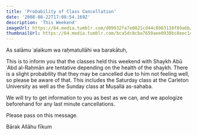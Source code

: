```yaml
---
title: 'Probability of Class Cancellation'
date: '2008-08-22T17:08:54.169Z'
description: 'This Weekend'
imageUrl: https://64.media.tumblr.com/d09932fa7e0021cd44c8983138f89a6b/e09e5b30858ba05b-e2/s1280x1920/b800f4fd6a707a2868581edbaca9c6fdfa0e3bca.jpg
thumbnailUrl: https://64.media.tumblr.com/bca5dc8cba7650aee0938bc8eec140b4/tumblr_og5ensVQOV1vnoon8o1_640.jpg
---
```


As salāmu ʿalaikum wa raḥmatullāhi wa barakātuh,

This is to inform you that the classes held this weekend with Shaykh Abū ʿAbd al-Raḥmān are tentative depending on the health of the shaykh. There is a slight probability that they may be cancelled due to him not feeling well, so please be aware of that. This includes the Saturday class at the Carleton University as well as the Sunday class at Muṣallá as-sahaba.

We will try to get information to you as best as we can, and we apologize beforehand for any last minute cancellations.

Please pass on this message.

Bārak Allāhu fīkum
